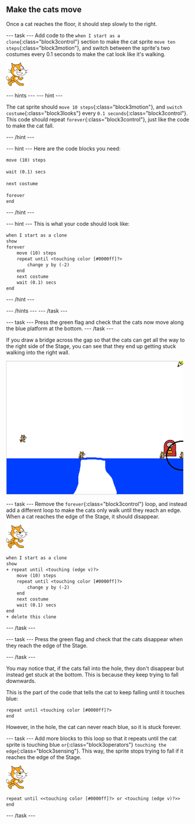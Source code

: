 ## Make the cats move

Once a cat reaches the floor, it should step slowly to the right.

--- task ---
Add code to the `when I start as a clone`{:class="block3control"} section to make the cat sprite `move ten steps`{:class="block3motion"}, and switch between the sprite's two costumes every 0.1 seconds to make the cat look like it's walking.

![Cat sprite](images/cat-sprite.png)

--- hints ---
--- hint ---

The cat sprite should `move 10 steps`{:class="block3motion"}, and `switch costume`{:class="block3looks"} every `0.1 seconds`{:class="block3control"}. This code should repeat `forever`{:class="block3control"}, just like the code to make the cat fall.

--- /hint ---

--- hint ---
Here are the code blocks you need:

```blocks3
move (10) steps

wait (0.1) secs

next costume

forever
end
```
--- /hint ---

--- hint ---
This is what your code should look like:

```blocks3
when I start as a clone
show
forever
    move (10) steps
    repeat until <touching color [#0000ff]?>
        change y by (-2)
    end
    next costume
    wait (0.1) secs
end
```

--- /hint ---

--- /hints ---
--- /task ---

--- task ---
Press the green flag and check that the cats now move along the blue platform at the bottom.
--- /task ---

If you draw a bridge across the gap so that the cats can get all the way to the right side of the Stage, you can see that they end up getting stuck walking into the right wall.

![Flailing cats at the edge](images/flailing-at-edge.png)

--- task ---
Remove the `forever`{:class="block3control"} loop, and instead add a different loop to make the cats only walk until they reach an edge. When a cat reaches the edge of the Stage, it should disappear.

![Cat sprite](images/cat-sprite.png)

```blocks3
when I start as a clone
show
+ repeat until <touching (edge v)?>
    move (10) steps
    repeat until <touching color [#0000ff]?>
        change y by (-2)
    end
    next costume
    wait (0.1) secs
end
+ delete this clone
```

--- /task ---

--- task ---
Press the green flag and check that the cats disappear when they reach the edge of the Stage.

--- /task ---

You may notice that, if the cats fall into the hole, they don't disappear but instead get stuck at the bottom. This is because they keep trying to fall downwards.

This is the part of the code that tells the cat to keep falling until it touches blue:

```blocks3
repeat until <touching color [#0000ff]?>
end
```

However, in the hole, the cat can never reach blue, so it is stuck forever.

--- task ---
Add more blocks to this loop so that it repeats until the cat sprite is touching blue `or`{:class="block3operators"} `touching the edge`{:class="block3sensing"}. This way, the sprite stops trying to fall if it reaches the edge of the Stage.

![Cat sprite](images/cat-sprite.png)

```blocks3
repeat until <<touching color [#0000ff]?> or <touching (edge v)?>>
end
```
--- /task ---
